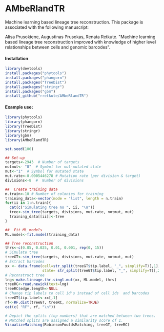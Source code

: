 # AMbeRlandTR
Machine learning based lineage tree reconstruction. This package is associated with the following manuscript:

Alisa Prusokiene, Augustinas Prusokas, Renata Retkute. "Machine learning based lineage tree reconstruction improved with knowledge of higher level relationships between cells and genomic barcodes".

#### Installation

```r
library(devtools)
install.packages("phytools")
install.packages("phangorn")
install.packages("TreeDist")
install.packages("stringr")
install.packages("gbm")
install_github("rretkute/AMbeRlandTR")
``` 

#### Example use:

```r
library(phytools)
library(phangorn)
library(TreeDist)
library(stringr)
library(gbm)
library(AMbeRlandTR)

set.seed(100)

## Set-up
targets<-2943  # Number of targets
notmut<- "0"  # Symbol for not-mutated state
mut<-"1"  # Symbol for mutated state
mut.rate<-0.0005446278 # Mutation rate (per division & target)
divisions<-8  #  Number of divisions

##  Create training data 
n.train<-10 # Number of colonies for training
training_data<-vector(mode = "list", length = n.train)
for(ii in 1:n.train){
  cat(c("Simulating tree no ", ii, "\n"))
  tree<-sim_tree(targets, divisions, mut.rate, notmut, mut)
  training_data[[ii]]<-tree
}

##  Fit ML models
ML.model<-fit.model(training_data)

## Tree reconstruction
thrs<-c(0.05, 0.025, 0.01, 0.001, rep(0, 15))
# Simulate tree
treeGT<-sim_tree(targets, divisions, mut.rate, notmut, mut)
# Extract barcodes
xx <- data.frame(cell=str_split(treeGT$tip.label, "_", simplify=T)[,1],
                 state= str_split(treeGT$tip.label, "_", simplify=T)[,2])
# Reconstruct tree
lng<-make.lineage.thr.singl.mut(xx, ML.model, thrs)
treeRC<-read.newick(text=lng)
treeRC$edge.length<-NULL
# Change tip labels to cell id's instead of cell ids  and barcodes
treeGT$tip.label<-xx[,1]
rf<-RF.dist(treeGT, treeRC, normalize=TRUE)
cat(c( "RF", rf, "\n"))

# Depict the splits (top numbers) that are matched between two trees.
# Matched splits are assigned a similarity score of 1.
VisualizeMatching(RobinsonFouldsMatching, treeGT, treeRC)
``` 


